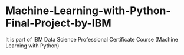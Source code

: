 # Machine-Learning-with-Python-Final-Project-by-IBM
It is part of IBM Data Science Professional Certificate Course (Machine Learning with Python)
